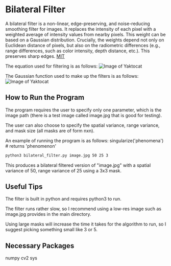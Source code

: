 # Bilateral Filter
A bilateral filter is a non-linear, edge-preserving, and noise-reducing smoothing filter for images. It replaces the intensity of each pixel with a weighted average of intensity values from nearby pixels. This weight can be based on a Gaussian distribution. Crucially, the weights depend not only on Euclidean distance of pixels, but also on the radiometric differences (e.g., range differences, such as color intensity, depth distance, etc.). This preserves sharp edges. [MIT](https://en.wikipedia.org/wiki/Bilateral_filter)

The equation used for filtering is as follows:
![Image of Yaktocat](https://wikimedia.org/api/rest_v1/media/math/render/svg/2765ae591a57896fe5e802ed797ad87a99a77887)

The Gaussian function used to make up the filters is as follows:
![Image of Yaktocat](https://wikimedia.org/api/rest_v1/media/math/render/svg/8aa9ff808602c27f1d9d63d7b2c115388a34f190)

## How to Run the Program
The program requires the user to specify only one parameter, which is the image path (there is a test image called image.jpg that is good for testing).

The user can also choose to specify the spatial variance, range variance, and mask size (all masks are of form nxn).

An example of running the program is as follows:
singularize('phenomena') # returns 'phenomenon'
```bash
python3 bilateral_filter.py image.jpg 50 25 3
```
This produces a bilateral filtered version of "image.jpg" with a spatial variance of 50, range variance of 25 using a 3x3 mask.


## Useful Tips
The filter is built in python and requires python3 to run.

The filter runs rather slow, so I recommend using a low-res image such as image.jpg provides in the main directory.

Using large masks will increase the time it takes for the algorithm to run, so I suggest picking something small like 3 or 5.

## Necessary Packages
numpy
cv2
sys